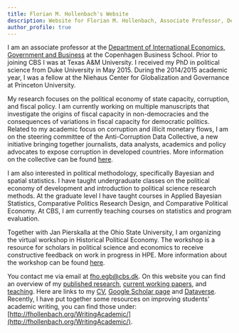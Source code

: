 ```yaml
---
title: Florian M. Hollenbach's Website
description: Website for Florian M. Hollenbach, Associate Professor, Department of International Economics, Government, and Business, Copenhagen Business School
author_profile: true
---
```


I am an associate professor at the [Department of International Economics, Government and Business](https://www.cbs.dk/en/research/departments-and-centres/department-of-international-economics-government-and-business) at the Copenhagen Business School. Prior to joining CBS I was at Texas A&M University. I received my PhD in political science from Duke University in May 2015. During the 2014/2015 academic year, I was a fellow at the Niehaus Center for Globalization and Governance at Princeton University.

My research focuses on the political economy of state capacity, corruption, and fiscal policy. I am currently working on multiple manuscripts that investigate the origins of fiscal capacity in non-democracies and the consequences of variations in fiscal capacity for democratic politics. Related to my academic focus on corruption and illicit monetary flows, I am on the steering committee of the Anti-Corruption Data Collective, a new initiative bringing together journalists, data analysts, academics and policy advocates to expose corruption in developed countries. More information on the collective can be found  [here](https://www.acdatacollective.org/). 

I am also interested in political methodology, specifically Bayesian and spatial statistics. I have taught undergraduate classes on the political economy of development and introduction to political science research methods. At the graduate level I have taught courses in Applied Bayesian Statistics, Comparative Politics Research Design, and Comparative Political Economy. At CBS, I am currently teaching courses on statistics and program evaluation. 

Together with Jan Pierskalla at the Ohio State University, I am organizing the virtual workshop in Historical Political Economy. The workshop is a resource for scholars in political science and economics to receive constructive feedback on work in progress in HPE. More information about the workshop can be found [here](https://historicalpe.org/). 

You contact me via email at [fho.egb@cbs.dk](mailto:fho.egb@cbs.dk). On this website you can find an overview of my [published research](pages/publications/), [current working papers](pages/workingPapers), and [teaching](pages/teaching). Here are links to my [CV](papers/CV_Hollenbach.pdf), [Google Scholar page](https://scholar.google.com/citations?user=1B4nx4oAAAAJ&hl=en) and [Dataverse](https://dataverse.harvard.edu/dataverse/fhollenbach). Recently, I have put together some resources on improving students' academic writing, you can find those under: [http://fhollenbach.org/WritingAcademic/](http://fhollenbach.org/WritingAcademic/).


